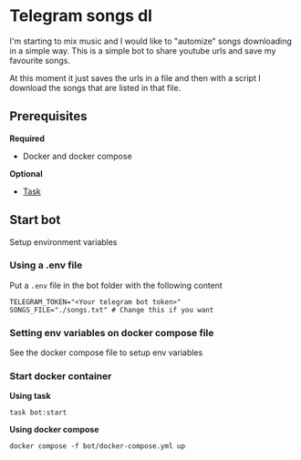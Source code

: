 # Telegram songs dl
I'm starting to mix music and I would like to "automize" songs downloading in a simple way.
This is a simple bot to share youtube urls and save my favourite songs.

At this moment it just saves the urls in a file and then with a script I download the songs
that are listed in that file.

## Prerequisites

**Required**
- Docker and docker compose

**Optional**
- [Task](https://taskfile.dev)

## Start bot
Setup environment variables

### Using a .env file
Put a `.env` file in the bot folder with the following content
```
TELEGRAM_TOKEN="<Your telegram bot token>"
SONGS_FILE="./songs.txt" # Change this if you want
```

### Setting env variables on docker compose file
See the docker compose file to setup env variables

### Start docker container
**Using task**

    task bot:start

**Using docker compose**

    docker compose -f bot/docker-compose.yml up
